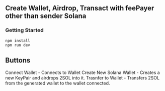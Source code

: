 ## Create Wallet, Airdrop, Transact with feePayer other than sender Solana

### Getting Started
```
npm install
npm run dev
```

Buttons
---
Connect Wallet - Connects to Wallet
Create New Solana Wallet - Creates a new KeyPair and airdrops 2SOL into it.
Trasnfer to Wallet - Transfers 2SOL from the generated wallet to the wallet connected.
